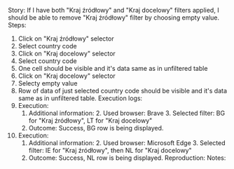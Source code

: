 Story:
If I have both "Kraj źródłowy" and "Kraj docelowy" filters applied, I should be able to remove "Kraj źródłowy" filter by choosing empty value.
Steps:
1. Click on "Kraj źródłowy" selector
2. Select country code
3. Click on "Kraj docelowy" selector
2. Select country code
4. One cell should be visible and it's data same as in unfiltered table
5. Click on "Kraj docelowy" selector
6. Selecty empty value
7. Row of data of just selected country code should be visible and it's data same as in unfiltered table.
Execution logs:
1. Execution:
	1. Additional information:
		2. Used browser: Brave
		3. Selected filter: BG for "Kraj źródłowy", LT for "Kraj docelowy"
	2. Outcome: Success, BG row is being displayed.
2. Execution:
	1. Additional information:
		2. Used browser: Microsoft Edge
		3. Selected filter: IE for "Kraj źródłowy", then NL for "Kraj docelowy"
	2. Outcome: Success, NL row is being displayed.
Reproduction:
Notes:
